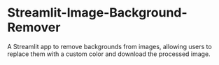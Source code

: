 # Streamlit-Image-Background-Remover
A Streamlit app to remove backgrounds from images, allowing users to replace them with a custom color and download the processed image.
